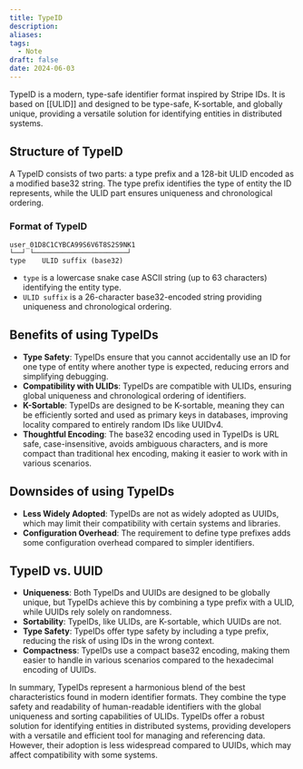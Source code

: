 ```yaml
---
title: TypeID
description: 
aliases: 
tags:
  - Note
draft: false
date: 2024-06-03
---
```

TypeID is a modern, type-safe identifier format inspired by Stripe IDs. It is based on [[ULID]] and designed to be type-safe, K-sortable, and globally unique, providing a versatile solution for identifying entities in distributed systems.

## Structure of TypeID
A TypeID consists of two parts: a type prefix and a 128-bit ULID encoded as a modified base32 string. The type prefix identifies the type of entity the ID represents, while the ULID part ensures uniqueness and chronological ordering.

### Format of TypeID
```
user_01D8C1CYBCA99S6V6T8S2S9NK1
└──┘ └───────────────────────┘
type    ULID suffix (base32)
```
- `type` is a lowercase snake case ASCII string (up to 63 characters) identifying the entity type.
- `ULID suffix` is a 26-character base32-encoded string providing uniqueness and chronological ordering.

## Benefits of using TypeIDs
- **Type Safety**: TypeIDs ensure that you cannot accidentally use an ID for one type of entity where another type is expected, reducing errors and simplifying debugging.
- **Compatibility with ULIDs**: TypeIDs are compatible with ULIDs, ensuring global uniqueness and chronological ordering of identifiers.
- **K-Sortable**: TypeIDs are designed to be K-sortable, meaning they can be efficiently sorted and used as primary keys in databases, improving locality compared to entirely random IDs like UUIDv4.
- **Thoughtful Encoding**: The base32 encoding used in TypeIDs is URL safe, case-insensitive, avoids ambiguous characters, and is more compact than traditional hex encoding, making it easier to work with in various scenarios.

## Downsides of using TypeIDs
- **Less Widely Adopted**: TypeIDs are not as widely adopted as UUIDs, which may limit their compatibility with certain systems and libraries.
- **Configuration Overhead**: The requirement to define type prefixes adds some configuration overhead compared to simpler identifiers.

## TypeID vs. UUID
- **Uniqueness**: Both TypeIDs and UUIDs are designed to be globally unique, but TypeIDs achieve this by combining a type prefix with a ULID, while UUIDs rely solely on randomness.
- **Sortability**: TypeIDs, like ULIDs, are K-sortable, which UUIDs are not.
- **Type Safety**: TypeIDs offer type safety by including a type prefix, reducing the risk of using IDs in the wrong context.
- **Compactness**: TypeIDs use a compact base32 encoding, making them easier to handle in various scenarios compared to the hexadecimal encoding of UUIDs.

In summary, TypeIDs represent a harmonious blend of the best characteristics found in modern identifier formats. They combine the type safety and readability of human-readable identifiers with the global uniqueness and sorting capabilities of ULIDs. TypeIDs offer a robust solution for identifying entities in distributed systems, providing developers with a versatile and efficient tool for managing and referencing data. However, their adoption is less widespread compared to UUIDs, which may affect compatibility with some systems.